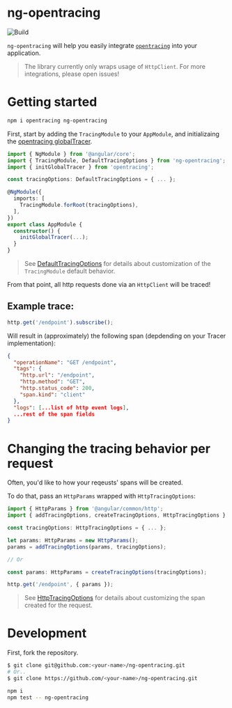 # ng-opentracing

![Build](https://github.com/gioragutt/ng-opentracing/workflows/Build/badge.svg)

`ng-opentracing` will help you easily integrate [`opentracing`](https://opentracing.io/) into your application.

> The library currently only wraps usage of `HttpClient`. For more integrations, please open issues!

# Getting started

```sh
npm i opentracing ng-opentracing
```

First, start by adding the `TracingModule` to your `AppModule`, and initializaing the [opentracing globalTracer](https://github.com/opentracing/opentracing-javascript#global-tracer).

```ts
import { NgModule } from '@angular/core';
import { TracingModule, DefaultTracingOptions } from 'ng-opentracing';
import { initGlobalTracer } from 'opentracing';

const tracingOptions: DefaultTracingOptions = { ... };

@NgModule({
  imports: [
    TracingModule.forRoot(tracingOptions),
  ],
})
export class AppModule {
  constructor() {
    initGlobalTracer(...);
  }
}
```

> See [DefaultTracingOptions](projects/ng-opentracing/src/lib/default-options.ts) for details about customization of the `TracingModule` default behavior.

From that point, all http requests done via an `HttpClient` will be traced!

## Example trace:

```ts
http.get('/endpoint').subscribe();
```

Will result in (approximately) the following span (depdending on your Tracer implementation):

```json
{
  "operationName": "GET /endpoint",
  "tags": {
    "http.url": "/endpoint",
    "http.method": "GET",
    "http.status_code": 200,
    "span.kind": "client"
  },
  "logs": [...list of http event logs],
  ...rest of the span fields
}
```

# Changing the tracing behavior per request

Often, you'd like to how your reqeusts' spans will be created.

To do that, pass an `HttpParams` wrapped with `HttpTracingOptions`:

```ts
import { HttpParams } from '@angular/common/http';
import { addTracingOptions, createTracingOptions, HttpTracingOptions } from 'ng-opentracing';

const tracingOptions: HttpTracingOptions = { ... };

let params: HttpParams = new HttpParams();
params = addTracingOptions(params, tracingOptions);

// Or

const params: HttpParams = createTracingOptions(tracingOptions);

http.get('/endpoint', { params });
```

> See [HttpTracingOptions](projects/ng-opentracing/src/lib/request-options.ts) for details about customizing the span created for the request.

# Development

First, fork the repository.

```sh
$ git clone git@github.com:<your-name>/ng-opentracing.git
# Or..
$ git clone https://github.com/<your-name>/ng-opentracing.git

npm i
npm test -- ng-opentracing
```
